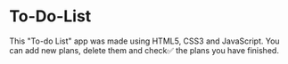 # To-Do-List
This "To-do List" app was made using HTML5, CSS3 and JavaScript.
You can add new plans, delete them and check✅ the plans you have finished.

